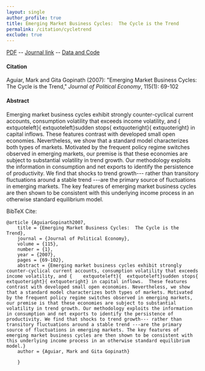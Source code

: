 ```yaml
---
layout: single 
author_profile: true 
title: Emerging Market Business Cycles:  The Cycle is the Trend 
permalink: /citation/cycletrend
exclude: true
---
```


[PDF](https://markaguiar.github.io/files/cycletrend.pdf) -- [Journal link](https://doi.org/10.1086/511283) -- [Data and Code](https://github.com/markaguiar/Cycle-is-the-Trend)
#### Citation

Aguiar, Mark and Gita Gopinath (2007): "Emerging Market Business Cycles: The Cycle is the Trend," *Journal of Political Economy*, 115(1):  69-102

#### Abstract

Emerging market business cycles exhibit strongly counter-cyclical current accounts, consumption volatility that exceeds income volatility, and {	extquoteleft}{	extquoteleft}sudden stops{	extquoteright}{	extquoteright} in capital inflows.  These features contrast with developed small open economies. Nevertheless, we show that a standard model characterizes both types of markets. Motivated by the frequent policy regime switches observed in emerging markets, our premise is that these economies are subject to substantial volatility in trend growth. Our methodology exploits the information in consumption and net exports to identify the persistence of productivity. We find that shocks to trend growth--- rather than transitory fluctuations around a stable trend ---are the primary source of fluctuations in emerging markets. The key features of emerging market business cycles are then shown to be consistent with this underlying income process in an otherwise standard equilibrium model.

BibTeX Cite:

	@article {AguiarGopinath2007,
		title = {Emerging Market Business Cycles:  The Cycle is the Trend},
		journal = {Journal of Political Economy},
		volume = {115},
		number = {1},
		year = {2007},
		pages = {69-102},
		abstract = {Emerging market business cycles exhibit strongly counter-cyclical current accounts, consumption volatility that exceeds income volatility, and {	extquoteleft}{	extquoteleft}sudden stops{	extquoteright}{	extquoteright} in capital inflows.  These features contrast with developed small open economies. Nevertheless, we show that a standard model characterizes both types of markets. Motivated by the frequent policy regime switches observed in emerging markets, our premise is that these economies are subject to substantial volatility in trend growth. Our methodology exploits the information in consumption and net exports to identify the persistence of productivity. We find that shocks to trend growth--- rather than transitory fluctuations around a stable trend ---are the primary source of fluctuations in emerging markets. The key features of emerging market business cycles are then shown to be consistent with this underlying income process in an otherwise standard equilibrium model.}
		author = {Aguiar, Mark and Gita Gopinath}
		
		}